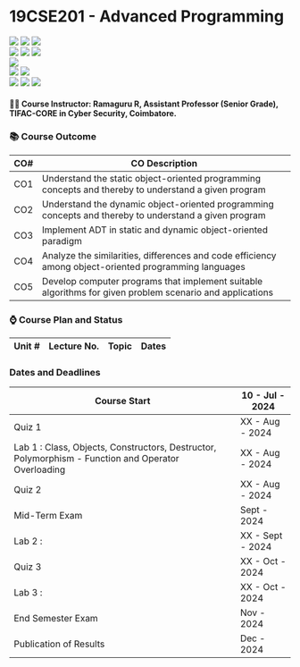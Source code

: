 # 19CSE201 - Advanced Programming 
![](https://img.shields.io/badge/Batch-23CYS-lightgreen) ![](https://img.shields.io/badge/UG-blue) ![](https://img.shields.io/badge/Subject-AP-blue)
<br/>
![](https://img.shields.io/badge/Lecture-2-orange) ![](https://img.shields.io/badge/Practical-3-orange) ![](https://img.shields.io/badge/Credits-3-orange) <br/>
![](https://img.shields.io/badge/Regular_Students-59-gold) <br/> 
![](https://img.shields.io/badge/Pass_Percent-94.92-darkgreen) ![](https://img.shields.io/badge/Average_Marks-55.83-blue) <br/> 
![](https://img.shields.io/badge/Course_Outcome_Attainment-TBD-blue) ![](https://img.shields.io/badge/Course_Feedback-TBD-blue) ![](https://img.shields.io/badge/TLP_Feedback-TBD-blue) 

#### :teacher: Course Instructor:  Ramaguru R, Assistant Professor (Senior Grade), TIFAC-CORE in Cyber Security, Coimbatore.

### :books: Course Outcome

| CO#  | CO Description |
|------|----------------|
| CO1 | Understand the static object-oriented programming concepts and thereby to understand a given program |
| CO2 | Understand the dynamic object-oriented programming concepts and thereby to understand a given program |
| CO3 | Implement ADT in static and dynamic object-oriented paradigm |
| CO4 | Analyze the similarities, differences and code efficiency among object-oriented programming languages |
| CO5 | Develop computer programs that implement suitable algorithms for given problem scenario and applications |

### :watch: Course Plan and Status

| Unit # | Lecture No. | Topic | Dates |
|:------:|:-----------:|-------|:------------:|

### Dates and Deadlines

| Course Start | 10 - Jul - 2024 |
|--------------|-----------------|
| Quiz 1 |  XX - Aug  - 2024 |
| Lab 1 : Class, Objects, Constructors, Destructor, Polymorphism - Function and Operator Overloading | XX - Aug  - 2024 |
| Quiz 2 |  XX - Aug  - 2024 |
| Mid-Term Exam | Sept  - 2024 |
| Lab 2 :  | XX - Sept  - 2024 |
| Quiz 3 |  XX - Oct  - 2024 |
| Lab 3 : | XX - Oct  - 2024 |
| End Semester Exam | Nov  - 2024 |
| Publication of Results | Dec  - 2024 |

